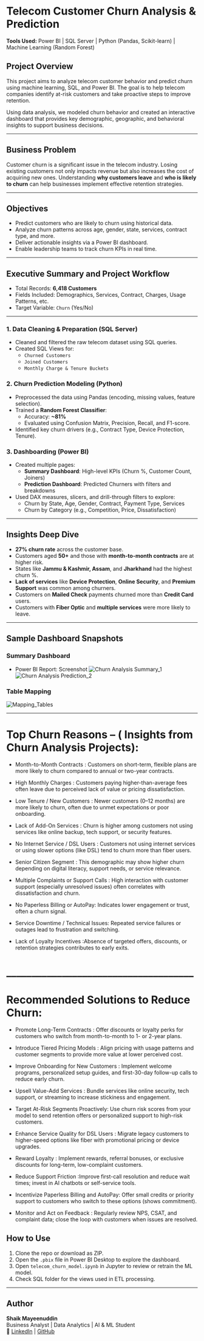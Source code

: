 #  Telecom Customer Churn Analysis & Prediction

**Tools Used:** Power BI | SQL Server | Python (Pandas, Scikit-learn) | Machine Learning (Random Forest)

## Project Overview

This project aims to analyze telecom customer behavior and predict churn using machine learning, SQL, and Power BI. The goal is to help telecom companies identify at-risk customers and take proactive steps to improve retention.

Using data analysis, we modeled churn behavior and created an interactive dashboard that provides key demographic, geographic, and behavioral insights to support business decisions.

---

## Business Problem

Customer churn is a significant issue in the telecom industry. Losing existing customers not only impacts revenue but also increases the cost of acquiring new ones. Understanding **why customers leave** and **who is likely to churn** can help businesses implement effective retention strategies.

---

## Objectives

- Predict customers who are likely to churn using historical data.
- Analyze churn patterns across age, gender, state, services, contract type, and more.
- Deliver actionable insights via a Power BI dashboard.
- Enable leadership teams to track churn KPIs in real time.

---

## Executive Summary and Project Workflow

- Total Records: **6,418 Customers**
- Fields Included: Demographics, Services, Contract, Charges, Usage Patterns, etc.
- Target Variable: `Churn` (Yes/No)

---

### 1. **Data Cleaning & Preparation (SQL Server)**
- Cleaned and filtered the raw telecom dataset using SQL queries.
- Created SQL Views for:
  - `Churned Customers`
  - `Joined Customers`
  - `Monthly Charge & Tenure Buckets`

### 2. **Churn Prediction Modeling (Python)**
- Preprocessed the data using Pandas (encoding, missing values, feature selection).
- Trained a **Random Forest Classifier**:
  - Accuracy: **~81%**
  - Evaluated using Confusion Matrix, Precision, Recall, and F1-score.
- Identified key churn drivers (e.g., Contract Type, Device Protection, Tenure).

### 3. **Dashboarding (Power BI)**
- Created multiple pages:
  - **Summary Dashboard**: High-level KPIs (Churn %, Customer Count, Joiners)
  - **Prediction Dashboard**: Predicted Churners with filters and breakdowns
- Used DAX measures, slicers, and drill-through filters to explore:
  - Churn by State, Age, Gender, Contract, Payment Type, Services
  - Churn by Category (e.g., Competition, Price, Dissatisfaction)

---

## Insights Deep Dive

- **27% churn rate** across the customer base.
- Customers aged **50+** and those with **month-to-month contracts** are at higher risk.
- States like **Jammu & Kashmir, Assam**, and **Jharkhand** had the highest churn %.
- **Lack of services** like **Device Protection**, **Online Security**, and **Premium Support** was common among churners.
- Customers on **Mailed Check** payments churned more than **Credit Card** users.
- Customers with **Fiber Optic** and **multiple services** were more likely to leave.

---

##  Sample Dashboard Snapshots

###  Summary Dashboard
- Power BI Report: Screenshot
![Churn Analysis Summary_1](https://github.com/user-attachments/assets/6a693308-3202-4598-9272-b8fa56bcf756)
![Churn Analysis Prediction_2](https://github.com/user-attachments/assets/7beef630-e2f8-4ef9-a2ca-e084234c7cee)

### Table Mapping
![Mapping_Tables](https://github.com/user-attachments/assets/1baf0c78-1b38-4af8-8342-fa5e1b82e84b)

---
# Top Churn Reasons – ( Insights from Churn Analysis Projects):


- Month-to-Month Contracts :  Customers on short-term, flexible plans are more likely to churn compared to annual or two-year contracts.

- 	High Monthly Charges : Customers paying higher-than-average fees often leave due to perceived lack of value or pricing dissatisfaction.
- 	Low Tenure / New Customers : Newer customers (0–12 months) are more likely to churn, often due to unmet expectations or poor onboarding.
- 	Lack of Add-On Services : Churn is higher among customers not using services like online backup, tech support, or security features.
- 	No Internet Service / DSL Users : Customers not using internet services or using slower options (like DSL) tend to churn more than fiber users.
- 	Senior Citizen Segment : This demographic may show higher churn depending on digital literacy, support needs, or service relevance.
-	Multiple Complaints or Support Calls : High interaction with customer support (especially unresolved issues) often correlates with dissatisfaction and churn.
- 	No Paperless Billing or AutoPay: Indicates lower engagement or trust, often a churn signal.
- 	Service Downtime / Technical Issues: Repeated service failures or outages lead to frustration and switching.
- 	Lack of Loyalty Incentives :Absence of targeted offers, discounts, or retention strategies contributes to early exits.

# _____________________________________

# Recommended Solutions to Reduce Churn:

- Promote Long-Term Contracts : Offer discounts or loyalty perks for customers who switch from month-to-month to 1- or 2-year plans.

- Introduce Tiered Pricing Models : Align pricing with usage patterns and customer segments to provide more value at lower perceived cost.
- Improve Onboarding for New Customers : Implement welcome programs, personalized setup guides, and first-30-day follow-up calls to reduce early churn.
- 	Upsell Value-Add Services : Bundle services like online security, tech support, or streaming to increase stickiness and engagement.
- 	Target At-Risk Segments Proactively: Use churn risk scores from your model to send retention offers or personalized support to high-risk customers.
- 	Enhance Service Quality for DSL Users : Migrate legacy customers to higher-speed options like fiber with promotional pricing or device upgrades.
- 	Reward Loyalty : Implement rewards, referral bonuses, or exclusive discounts for long-term, low-complaint customers.
- 	Reduce Support Friction :Improve first-call resolution and reduce wait times; invest in AI chatbots or self-service tools.
- 	Incentivize Paperless Billing and AutoPay: Offer small credits or priority support to customers who switch to these options (shows commitment).
- 	Monitor and Act on Feedback : Regularly review NPS, CSAT, and complaint data; close the loop with customers when issues are resolved.


##  How to Use

1. Clone the repo or download as ZIP.
2. Open the `.pbix` file in Power BI Desktop to explore the dashboard.
3. Open `telecom_churn_model.ipynb` in Jupyter to review or retrain the ML model.
4. Check SQL folder for the views used in ETL processing.

---

## Author

**Shaik Mayeenuddin**  
Business Analyst | Data Analytics | AI & ML Student  
🔗 [LinkedIn](https://www.linkedin.com/in/shaikmayeenuddin) | [GitHub](https://github.com/Shaikmayeenuddin786)
